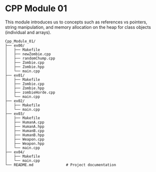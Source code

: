 # CPP Module 01

This module introduces us to concepts such as references vs pointers, string manipulation, and memory allocation on the heap for class objects (individual and arrays).

```plaintext
Cpp_Module_01/
├── ex00/
│   ├── Makefile
│   ├── newZombie.cpp
│   ├── randomChump.cpp
│   ├── Zombie.cpp
│   ├── Zombie.hpp
│   └── main.cpp
├── ex01/
│   ├── Makefile
│   ├── Zombie.cpp
│   ├── Zombie.hpp
│   ├── zombieHorde.cpp
│   └── main.cpp
├── ex02/
│   ├── Makefile
│   └── main.cpp
├── ex03/
│   ├── Makefile
│   ├── HumanA.cpp
│   ├── HumanA.hpp
│   ├── HumanB.cpp
│   ├── HumanB.hpp
│   ├── Weapon.cpp
│   ├── Weapon.hpp
│   └── main.cpp
├── ex04/
│   ├── Makefile
│   └── main.cpp
└── README.md				# Project documentation